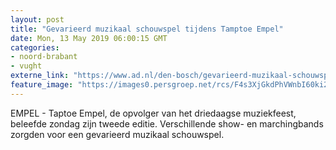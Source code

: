 ```yaml
---
layout: post
title: "Gevarieerd muzikaal schouwspel tijdens Tamptoe Empel"
date: Mon, 13 May 2019 06:00:15 GMT
categories: 
- noord-brabant 
- vught 
externe_link: "https://www.ad.nl/den-bosch/gevarieerd-muzikaal-schouwspel-tijdens-tamptoe-empel~a9ac5873/"
feature_image: "https://images0.persgroep.net/rcs/F4s3XjGkdPhVWnbI60ki2crtS3A/diocontent/148134147/_fitwidth/400/?appId=21791a8992982cd8da851550a453bd7f&quality=0.7"
---
```


EMPEL - Taptoe Empel, de opvolger van het driedaagse muziekfeest, beleefde zondag zijn tweede editie. Verschillende show- en marchingbands zorgden voor een gevarieerd muzikaal schouwspel.
